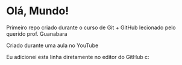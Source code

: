 # Olá, Mundo!
 Primeiro repo criado durante o curso de Git + GitHub lecionado pelo querido prof. Guanabara
 
 Criado durante uma aula no YouTube

 Eu adicionei esta linha diretamente no editor do GitHub c:
